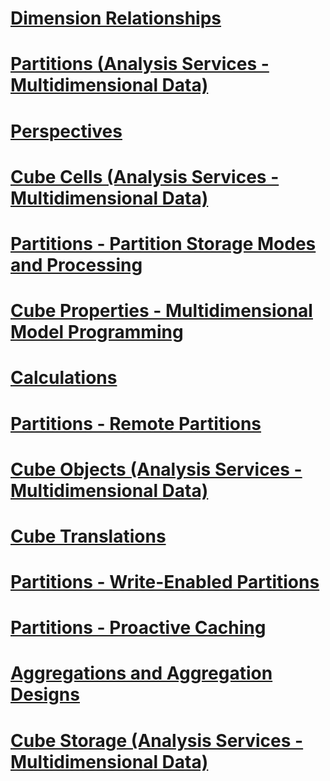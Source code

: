 # [Dimension Relationships](dimension-relationships.md)
# [Partitions (Analysis Services - Multidimensional Data)](partitions-analysis-services-multidimensional-data.md)
# [Perspectives](perspectives.md)
# [Cube Cells (Analysis Services - Multidimensional Data)](cube-cells-analysis-services-multidimensional-data.md)
# [Partitions - Partition Storage Modes and Processing](partitions-partition-storage-modes-and-processing.md)
# [Cube Properties - Multidimensional Model Programming](cube-properties-multidimensional-model-programming.md)
# [Calculations](calculations.md)
# [Partitions - Remote Partitions](partitions-remote-partitions.md)
# [Cube Objects (Analysis Services - Multidimensional Data)](cube-objects-analysis-services-multidimensional-data.md)
# [Cube Translations](cube-translations.md)
# [Partitions - Write-Enabled Partitions](partitions-write-enabled-partitions.md)
# [Partitions - Proactive Caching](partitions-proactive-caching.md)
# [Aggregations and Aggregation Designs](aggregations-and-aggregation-designs.md)
# [Cube Storage (Analysis Services - Multidimensional Data)](cube-storage-analysis-services-multidimensional-data.md)
